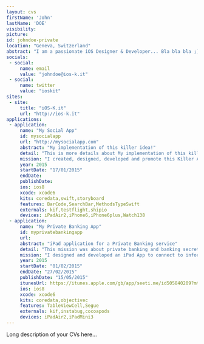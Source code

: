 ```yaml
---
layout: cvs
firstName: 'John'
lastName: 'DOE'
visibility:
picture:
id: johndoe-private
location: "Geneva, Switzerland"
abstract: "I am a passionate iOS Designer & Developer... Bla bla bla ;)"
socials:
 - social:
     name: email
     value: "johndoe@ios-k.it"
 - social:
     name: twitter
     value: "ioskit"
sites:
 - site:
     title: "iOS-K.it"
     url: "http://ios-k.it"
applications:
 - application:
     name: "My Social App"
     id: mysocialapp
     url: "http://mysocialapp.com"
     abstract: "My implementation of this killer idea!"
     detail: "This is more details about My implementation of this killer idea!"
     mission: "I created, designed, developed and promote this Killer App."
     year: 2015
     startDate: "17/01/2015"
     endDate:
     publishDate:
     ios: ios8
     xcode: xcode6
     kits: coredata,swift,storyboard
     features: BarCode,SearchBar,MethodsTypeSwift
     externals: kif,testflight,shipio
     devices: iPadAir2,iPhone6,iPhone6plus,Watch138
 - application:
     name: "My Private Banking App"
     id: myprivatebankingapp
     url:
     abstract: "iPad application for a Private Banking service"
     detail: "This mission was about private banking and banking secret."
     mission: "I designed and developed an iPad App to connect to information system of the bank."
     year: 2015
     startDate: "01/02/2015"
     endDate: "27/02/2015"
     publishDate: "15/05/2015"
     itunesUrl: https://itunes.apple.com/gb/app/seeti.me/id505840209?mt=8
     ios: ios8
     xcode: xcode6
     kits: coredata,objectivec
     features: TableViewCell,Segue
     externals: kif,instabug,cocoapods
     devices: iPadAir2,iPadMini3
---
```


Long description of your CVs here...
